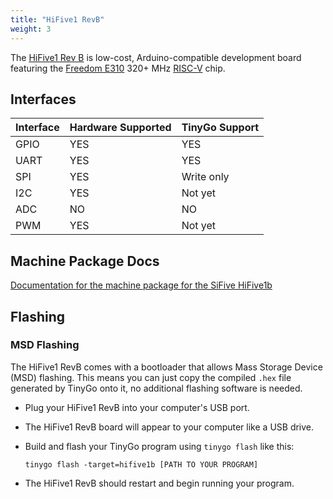```yaml
---
title: "HiFive1 RevB"
weight: 3
---
```


The [HiFive1 Rev B](https://www.sifive.com/boards/hifive1-rev-b) is low-cost, Arduino-compatible development board featuring the [Freedom E310](https://www.sifive.com/chip-designer#fe310) 320+ MHz [RISC-V](https://riscv.org/) chip.

## Interfaces

| Interface | Hardware Supported | TinyGo Support |
| --------- | ------------- | ----- |
| GPIO      | YES | YES |
| UART      | YES | YES |
| SPI      | YES | Write only |
| I2C      | YES | Not yet |
| ADC      | NO | NO |
| PWM      | YES | Not yet |

## Machine Package Docs

[Documentation for the machine package for the SiFive HiFive1b](../machine/hifive1b)

## Flashing

### MSD Flashing

The HiFive1 RevB comes with a bootloader that allows Mass Storage Device (MSD) flashing. This means you can just copy the compiled `.hex` file generated by TinyGo onto it, no additional flashing software is needed.

- Plug your HiFive1 RevB into your computer's USB port.

- The HiFive1 RevB board will appear to your computer like a USB drive.

- Build and flash your TinyGo program using `tinygo flash` like this:

    ```shell
    tinygo flash -target=hifive1b [PATH TO YOUR PROGRAM]
    ```

- The HiFive1 RevB should restart and begin running your program.

